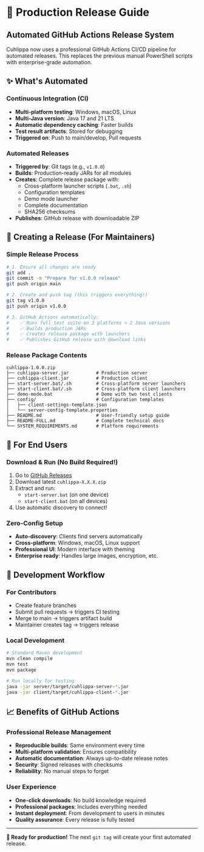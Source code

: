 # 🚀 Production Release Guide

## Automated GitHub Actions Release System

Cuhlippa now uses a professional GitHub Actions CI/CD pipeline for automated releases. This replaces the previous manual PowerShell scripts with enterprise-grade automation.

## ✨ What's Automated

### Continuous Integration (CI)
- **Multi-platform testing**: Windows, macOS, Linux
- **Multi-Java version**: Java 17 and 21 LTS
- **Automatic dependency caching**: Faster builds
- **Test result artifacts**: Stored for debugging
- **Triggered on**: Push to main/develop, Pull requests

### Automated Releases  
- **Triggered by**: Git tags (e.g., `v1.0.0`)
- **Builds**: Production-ready JARs for all modules
- **Creates**: Complete release package with:
  - Cross-platform launcher scripts (`.bat`, `.sh`)
  - Configuration templates
  - Demo mode launcher
  - Complete documentation
  - SHA256 checksums
- **Publishes**: GitHub release with downloadable ZIP

## 🎯 Creating a Release (For Maintainers)

### Simple Release Process
```bash
# 1. Ensure all changes are ready
git add .
git commit -m "Prepare for v1.0.0 release"
git push origin main

# 2. Create and push tag (this triggers everything!)
git tag v1.0.0  
git push origin v1.0.0

# 3. GitHub Actions automatically:
#    ✅ Runs full test suite on 3 platforms × 2 Java versions  
#    ✅ Builds production JARs
#    ✅ Creates release package with launchers
#    ✅ Publishes GitHub release with download links
```

### Release Package Contents
```
cuhlippa-1.0.0.zip
├── cuhlippa-server.jar          # Production server
├── cuhlippa-client.jar          # Production client  
├── start-server.bat/.sh         # Cross-platform server launchers
├── start-client.bat/.sh         # Cross-platform client launchers
├── demo-mode.bat                # Demo with two test clients
├── config/                      # Configuration templates
│   ├── client-settings-template.json
│   └── server-config-template.properties
├── README.md                    # User-friendly setup guide
├── README-FULL.md               # Complete technical docs
└── SYSTEM_REQUIREMENTS.md       # Platform requirements
```

## 🎁 For End Users

### Download & Run (No Build Required!)
1. Go to [GitHub Releases](../../releases)
2. Download latest `cuhlippa-X.X.X.zip`
3. Extract and run:
   - `start-server.bat` (on one device)
   - `start-client.bat` (on all devices)
4. Use automatic discovery to connect!

### Zero-Config Setup
- **Auto-discovery**: Clients find servers automatically
- **Cross-platform**: Windows, macOS, Linux support
- **Professional UI**: Modern interface with theming
- **Enterprise ready**: Handles large images, encryption, etc.

## 🔧 Development Workflow

### For Contributors
- Create feature branches
- Submit pull requests → triggers CI testing
- Merge to main → triggers artifact build
- Maintainer creates tag → triggers release

### Local Development
```bash
# Standard Maven development
mvn clean compile
mvn test
mvn package

# Run locally for testing
java -jar server/target/cuhlippa-server-*.jar
java -jar client/target/cuhlippa-client-*.jar
```

## 📈 Benefits of GitHub Actions

### Professional Release Management
- **Reproducible builds**: Same environment every time
- **Multi-platform validation**: Ensures compatibility
- **Automatic documentation**: Always up-to-date release notes
- **Security**: Signed releases with checksums
- **Reliability**: No manual steps to forget

### User Experience
- **One-click downloads**: No build knowledge required
- **Professional packages**: Includes everything needed
- **Instant deployment**: From development to users in minutes
- **Quality assurance**: Every release is fully tested

---

**🎉 Ready for production!** The next `git tag` will create your first automated release.
